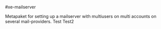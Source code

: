 #xe-mailserver

Metapaket for setting up a mailserver with multiusers on multi accounts on several mail-providers.
Test
Test2

